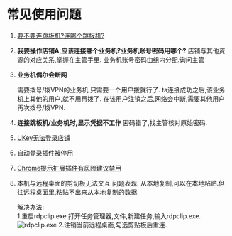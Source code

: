 # 常见使用问题

1. [要不要连跳板机?连哪个跳板机?](chapter3.md#在内网)

2. **我要操作店铺A,应该连接哪个业务机?业务机账号密码用哪个?**
   店铺与其他资源的对应关系,掌握在主管手里.
   业务机账号密码由组内分配.询问主管
   
3. **业务机偶尔会断网**

   需要拨号/拨VPN的业务机,只需要一个用户拨就行了.
   ta连接成功之后,该业务机上其他的用户,就不用再拨了.
   在该用户注销之后,网络会中断,需要其他用户再次拨号/拨VPN.

4. **连接跳板机/业务机时,显示凭据不工作**
   密码错了,找主管核对原始密码.

5. [UKey无法登录店铺](https://shimo.im/doc/x7EnSxp70s8Gbyij)

6. [自动登录插件被停用](chapter3-6.md#自动登录插件被停用)

7. [Chrome提示扩展插件有风险建议禁用](chapter3-6.md#Chrome提示扩展插件有风险建议禁用)

8. 本机与远程桌面的剪切板无法交互
   问题表现:
   从本地复制,可以在本地粘贴.但往远程桌面里,粘贴不出来从本地复制的数据. 
    
   解决办法:  
   1.重启rdpclip.exe.打开任务管理器,文件,新建任务,输入rdpclip.exe.  
   ![rdpclip.exe](http://img.qingyunkj.com/gitbook_netlogin/rdpclip.jpg)
   2.注销当前远程桌面,勾选剪贴板后重连.
